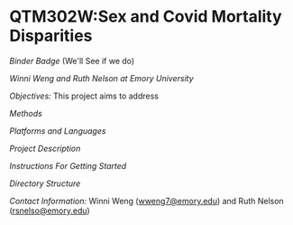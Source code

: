 # QTM302W:Sex and Covid Mortality Disparities
*Binder Badge*
(We'll See if we do)

*Winni Weng and Ruth Nelson at Emory University*

*Objectives:*
This project aims to address 

*Methods*

*Platforms and Languages*

*Project Description*

*Instructions For Getting Started*

*Directory Structure*

*Contact Information:* 
Winni Weng (wweng7@emory.edu) and Ruth Nelson (rsnelso@emory.edu)
